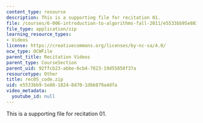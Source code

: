 ```yaml
---
content_type: resource
description: This is a supporting file for recitation 01.
file: /courses/6-006-introduction-to-algorithms-fall-2011/e5533bb95e8818248d701db6879a4dfa_rec05_code.zip
file_type: application/zip
learning_resource_types:
- Videos
license: https://creativecommons.org/licenses/by-nc-sa/4.0/
ocw_type: OCWFile
parent_title: Recitation Videos
parent_type: CourseSection
parent_uid: 92ffcb23-abbe-6cb4-7823-19d55858f37a
resourcetype: Other
title: rec05_code.zip
uid: e5533bb9-5e88-1824-8d70-1db6879a4dfa
video_metadata:
  youtube_id: null
---
```

This is a supporting file for recitation 01.